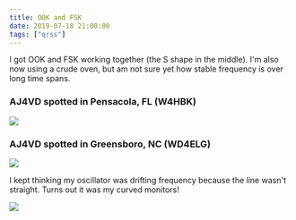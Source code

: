 ```yaml
---
title: OOK and FSK
date: 2019-07-18 21:00:00
tags: ["qrss"]
---
```




I got OOK and FSK working together (the S shape in the middle). I'm also now using a crude oven, but am not sure yet how stable frequency is over long time spans.

### AJ4VD spotted in Pensacola, FL (W4HBK)

<div class="text-center img-border">

![](https://swharden.com/static/2019/07/18/W4HBK-OOK.jpg)

</div>

### AJ4VD spotted in Greensboro, NC (WD4ELG)

<div class="text-center img-border">

![](https://swharden.com/static/2019/07/18/WD4ELG-Greensboro-NC-OOK.jpg)

</div>

I kept thinking my oscillator was drifting frequency because the line wasn't straight. Turns out it was my curved monitors!

<div class="text-center img-border">

![](https://swharden.com/static/2019/07/18/2019-07-19-curved-monitors.jpg)

</div>